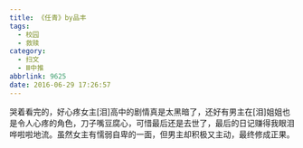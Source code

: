 ```yaml
---
title: 《任青》by品丰
tags:
  - 校园
  - 救赎
category:
  - 扫文
  - Ⅲ中推
abbrlink: 9625
date: 2016-06-29 17:26:57
---
```

<meta name="referrer" content="no-referrer" />

哭着看完的，好心疼女主[泪]高中的剧情真是太黑暗了，还好有男主在[泪]姐姐也是令人心疼的角色，刀子嘴豆腐心，可惜最后还是去世了，最后的日记赚得我眼泪哗啦啦地流。虽然女主有懦弱自卑的一面，但男主却积极又主动，最终修成正果。